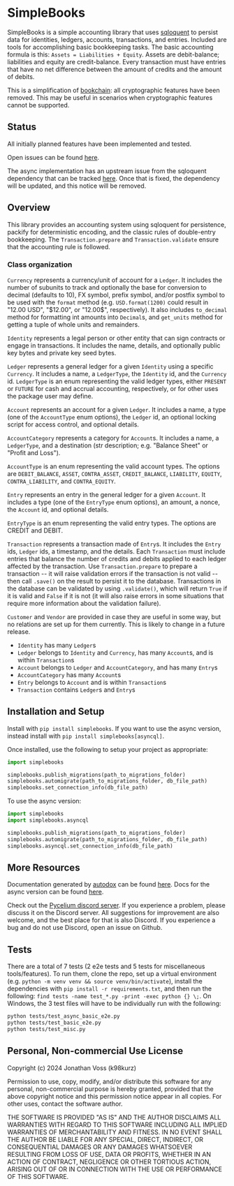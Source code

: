 # SimpleBooks

SimpleBooks is a simple accounting library that uses
[sqloquent](https://pypi.org/project/sqloquent) to persist data for identities,
ledgers, accounts, transactions, and entries. Included are tools for
accomplishing basic bookkeeping tasks. The basic accounting formula is this:
`Assets = Liabilities + Equity`. Assets are debit-balance; liabilities and
equity are credit-balance. Every transaction must have entries that have no net
difference between the amount of credits and the amount of debits.

This is a simplification of [bookchain](https://pypi.org/project/bookchain): all
cryptographic features have been removed. This may be useful in scenarios when
cryptographic features cannot be supported.

## Status

All initially planned features have been implemented and tested.

Open issues can be found [here](https://github.com/k98kurz/simplebooks/issues).

The async implementation has an upstream issue from the sqloquent dependency
that can be tracked [here](https://github.com/k98kurz/sqloquent/issues/16). Once
that is fixed, the dependency will be updated, and this notice will be removed.

## Overview

This library provides an accounting system using sqloquent for persistence,
packify for deterministic encoding, and the classic rules of double-entry
bookkeeping. The `Transaction.prepare` and `Transaction.validate` ensure that
the accounting rule is followed.

### Class organization

`Currency` represents a currency/unit of account for a `Ledger`. It includes the
number of subunits to track and optionally the base for conversion to decimal
(defaults to 10), FX symbol, prefix symbol, and/or postfix symbol to be used with
the `format` method (e.g. `USD.format(1200)` could result in "12.00 USD",
"$12.00", or "12.00$", respectively). It also includes `to_decimal` method for
formatting int amounts into `Decimal`s, and `get_units` method for getting a
tuple of whole units and remainders.

`Identity` represents a legal person or other entity that can sign contracts
or engage in transactions. It includes the name, details, and optionally public
key bytes and private key seed bytes.

`Ledger` represents a general ledger for a given `Identity` using a specific
`Currency`. It includes a name, a `LedgerType`, the `Identity` id, and the
`Currency` id. `LedgerType` is an enum representing the valid ledger types,
either `PRESENT` or `FUTURE` for cash and accrual accounting, respectively, or
for other uses the package user may define.

`Account` represents an account for a given `Ledger`. It includes a name, a type
(one of the `AccountType` enum options), the `Ledger` id, an optional locking
script for access control, and optional details.

`AccountCategory` represents a category for `Account`s. It includes a name, a
`LedgerType`, and a destination (str description; e.g. "Balance Sheet" or
"Profit and Loss").

`AccountType` is an enum representing the valid account types. The options are
`DEBIT_BALANCE`, `ASSET`, `CONTRA_ASSET`, `CREDIT_BALANCE`, `LIABILITY`,
`EQUITY`, `CONTRA_LIABILITY`, and `CONTRA_EQUITY`.

`Entry` represents an entry in the general ledger for a given `Account`. It
includes a type (one of the `EntryType` enum options), an amount, a nonce, the
`Account` id, and optional details.

`EntryType` is an enum representing the valid entry types. The options are
CREDIT and DEBIT.

`Transaction` represents a transaction made of `Entry`s. It includes the `Entry`
ids, `Ledger` ids, a timestamp, and the details. Each `Transaction` must include
entries that balance the number of credits and debits applied to each ledger
affected by the transaction. Use `Transaction.prepare` to prepare a transaction
-- it will raise validation errors if the transaction is not valid -- then call
`.save()` on the result to persist it to the database. Transactions in the
database can be validated by using `.validate()`, which will return `True` if it
is valid and `False` if it is not (it will also raise errors in some situations
that require more information about the validation failure).

`Customer` and `Vendor` are provided in case they are useful in some way, but no
relations are set up for them currently. This is likely to change in a future
release.

- `Identity` has many `Ledger`s
- `Ledger` belongs to `Identity` and `Currency`, has many `Account`s, and is within `Transaction`s
- `Account` belongs to `Ledger` and `AccountCategory`, and has many `Entry`s
- `AccountCategory` has many `Account`s
- `Entry` belongs to `Account` and is within `Transaction`s
- `Transaction` contains `Ledger`s and `Entry`s

## Installation and Setup

Install with `pip install simplebooks`. If you want to use the async version,
instead install with `pip install simplebooks[asyncql]`.

Once installed, use the following to setup your project as appropriate:

```python
import simplebooks

simplebooks.publish_migrations(path_to_migrations_folder)
simplebooks.automigrate(path_to_migrations_folder, db_file_path)
simplebooks.set_connection_info(db_file_path)
```

To use the async version:

```python
import simplebooks
import simplebooks.asyncql

simplebooks.publish_migrations(path_to_migrations_folder)
simplebooks.automigrate(path_to_migrations_folder, db_file_path)
simplebooks.asyncql.set_connection_info(db_file_path)
```

## More Resources

Documentation generated by [autodox](https://pypi.org/project/autodox) can be
found [here](https://github.com/k98kurz/simplebooks/blob/v0.2.0/dox.md). Docs for
the async version can be found
[here](https://github.com/k98kurz/simplebooks/blob/v0.2.0/asyncql_dox.md).

Check out the [Pycelium discord server](https://discord.gg/b2QFEJDX69). If you
experience a problem, please discuss it on the Discord server. All suggestions
for improvement are also welcome, and the best place for that is also Discord.
If you experience a bug and do not use Discord, open an issue on Github.

## Tests

There are a total of 7 tests (2 e2e tests and 5 tests for miscellaneous
tools/features). To run them, clone the repo, set up a virtual environment
(e.g. `python -m venv venv && source venv/bin/activate`), install the
dependencies with `pip install -r requirements.txt`, and then run the following:
`find tests -name test_*.py -print -exec python {} \;`. On Windows, the 3 test
files will have to be individually run with the following:

```bash
python tests/test_async_basic_e2e.py
python tests/test_basic_e2e.py
python tests/test_misc.py
```

## Personal, Non-commercial Use License

Copyright (c) 2024 Jonathan Voss (k98kurz)

Permission to use, copy, modify, and/or distribute this software
for any personal, non-commercial purpose is hereby granted, provided
that the above copyright notice and this permission notice appear in
all copies. For other uses, contact the software author.

THE SOFTWARE IS PROVIDED "AS IS" AND THE AUTHOR DISCLAIMS ALL
WARRANTIES WITH REGARD TO THIS SOFTWARE INCLUDING ALL IMPLIED
WARRANTIES OF MERCHANTABILITY AND FITNESS. IN NO EVENT SHALL THE
AUTHOR BE LIABLE FOR ANY SPECIAL, DIRECT, INDIRECT, OR
CONSEQUENTIAL DAMAGES OR ANY DAMAGES WHATSOEVER RESULTING FROM LOSS
OF USE, DATA OR PROFITS, WHETHER IN AN ACTION OF CONTRACT,
NEGLIGENCE OR OTHER TORTIOUS ACTION, ARISING OUT OF OR IN
CONNECTION WITH THE USE OR PERFORMANCE OF THIS SOFTWARE.
